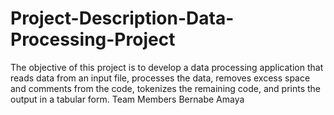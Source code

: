 # Project-Description-Data-Processing-Project
The objective of this project is to develop a data processing application that reads data from an input file, processes the data, removes excess space and comments from the code, tokenizes the remaining code, and prints the output in a tabular form.
Team Members 
Bernabe Amaya 
